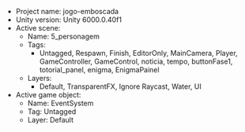 <!-- UNITY CODE ASSIST INSTRUCTIONS START -->
- Project name: jogo-emboscada
- Unity version: Unity 6000.0.40f1
- Active scene:
  - Name: 5_personagem
  - Tags:
    - Untagged, Respawn, Finish, EditorOnly, MainCamera, Player, GameController, GameControl, noticia, tempo, buttonFase1, totorial_panel, enigma, EnigmaPainel
  - Layers:
    - Default, TransparentFX, Ignore Raycast, Water, UI
- Active game object:
  - Name: EventSystem
  - Tag: Untagged
  - Layer: Default
<!-- UNITY CODE ASSIST INSTRUCTIONS END -->